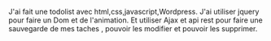 J'ai fait une todolist avec html,css,javascript,Wordpress. J'ai utiliser jquery pour faire un Dom et de l'animation. Et utiliser Ajax et api rest pour faire une sauvegarde de mes taches , pouvoir les modifier et  pouvoir les supprimer.
